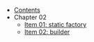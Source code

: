 * [Contents](README.md)
* Chapter 02
  * [Item 01: static factory](chapter-02/item-01.md)
  * [Item 02: builder](chapter-02/item-02.md)
